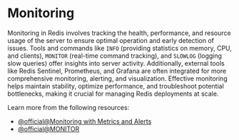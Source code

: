 # Monitoring

Monitoring in Redis involves tracking the health, performance, and resource usage of the server to ensure optimal operation and early detection of issues. Tools and commands like `INFO` (providing statistics on memory, CPU, and clients), `MONITOR` (real-time command tracking), and `SLOWLOG` (logging slow queries) offer insights into server activity. Additionally, external tools like Redis Sentinel, Prometheus, and Grafana are often integrated for more comprehensive monitoring, alerting, and visualization. Effective monitoring helps maintain stability, optimize performance, and troubleshoot potential bottlenecks, making it crucial for managing Redis deployments at scale.

Learn more from the following resources:

- [@official@Monitoring with Metrics and Alerts](https://redis.io/docs/latest/operate/rs/clusters/monitoring/)
- [@official@MONITOR](https://redis.io/docs/latest/commands/monitor/)
